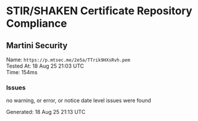 # STIR/SHAKEN Certificate Repository Compliance

## Martini Security

Name: `https://p.mtsec.me/2e5a/TTrik9HXsRvh.pem`\
Tested At: 18 Aug 25 21:03 UTC\
Time: 154ms

### Issues

no warning, or error, or notice date level issues were found

Generated: 18 Aug 25 21:13 UTC